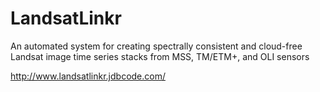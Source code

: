 LandsatLinkr
============

An automated system for creating spectrally consistent and cloud-free Landsat image time series stacks from MSS, TM/ETM+, and OLI sensors

http://www.landsatlinkr.jdbcode.com/
